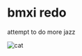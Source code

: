 # bmxi redo

attempt to do more jazz

![cat](https://vivcoding.github.io/cat_typing_fast.f8dea234.gif)
